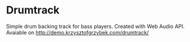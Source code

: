 # Drumtrack
Simple drum backing track for bass players. Created with Web Audio API. Avaiable on http://demo.krzysztofgrzybek.com/drumtrack/
